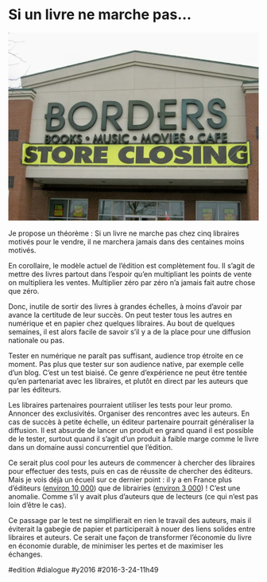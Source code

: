 # Si un livre ne marche pas…

![](_i/borders.webp)

Je propose un théorème : Si un livre ne marche pas chez cinq libraires motivés pour le vendre, il ne marchera jamais dans des centaines moins motivés.

En corollaire, le modèle actuel de l’édition est complètement fou. Il s’agit de mettre des livres partout dans l’espoir qu’en multipliant les points de vente on multipliera les ventes. Multiplier zéro par zéro n’a jamais fait autre chose que zéro.

Donc, inutile de sortir des livres à grandes échelles, à moins d’avoir par avance la certitude de leur succès. On peut tester tous les autres en numérique et en papier chez quelques libraires. Au bout de quelques semaines, il est alors facile de savoir s’il y a de la place pour une diffusion nationale ou pas.

Tester en numérique ne paraît pas suffisant, audience trop étroite en ce moment. Pas plus que tester sur son audience native, par exemple celle d’un blog. C’est un test biaisé. Ce genre d’expérience ne peut être tentée qu’en partenariat avec les libraires, et plutôt en direct par les auteurs que par les éditeurs.

Les libraires partenaires pourraient utiliser les tests pour leur promo. Annoncer des exclusivités. Organiser des rencontres avec les auteurs. En cas de succès à petite échelle, un éditeur partenaire pourrait généraliser la diffusion. Il est absurde de lancer un produit en grand quand il est possible de le tester, surtout quand il s’agit d’un produit à faible marge comme le livre dans un domaine aussi concurrentiel que l’édition.

Ce serait plus cool pour les auteurs de commencer à chercher des libraires pour effectuer des tests, puis en cas de réussite de chercher des éditeurs. Mais je vois déjà un écueil sur ce dernier point : il y a en France plus d’éditeurs ([environ 10 000](http://www.sne.fr/etre_editeur/faq-de-ledition/)) que de librairies ([environ 3 000](https://www.les-crises.fr/situation-des-librairies/)) ! C’est une anomalie. Comme s’il y avait plus d’auteurs que de lecteurs (ce qui n’est pas loin d’être le cas).

Ce passage par le test ne simplifierait en rien le travail des auteurs, mais il éviterait la gabegie de papier et participerait à nouer des liens solides entre libraires et auteurs. Ce serait une façon de transformer l’économie du livre en économie durable, de minimiser les pertes et de maximiser les échanges.

#edition #dialogue #y2016 #2016-3-24-11h49
